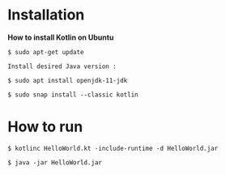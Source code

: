 
# Installation 


**How to install Kotlin on Ubuntu**

```
$ sudo apt-get update

Install desired Java version : 

$ sudo apt install openjdk-11-jdk 

$ sudo snap install --classic kotlin
```



# How to run

```
$ kotlinc HelloWorld.kt -include-runtime -d HelloWorld.jar

$ java -jar HelloWorld.jar
```
